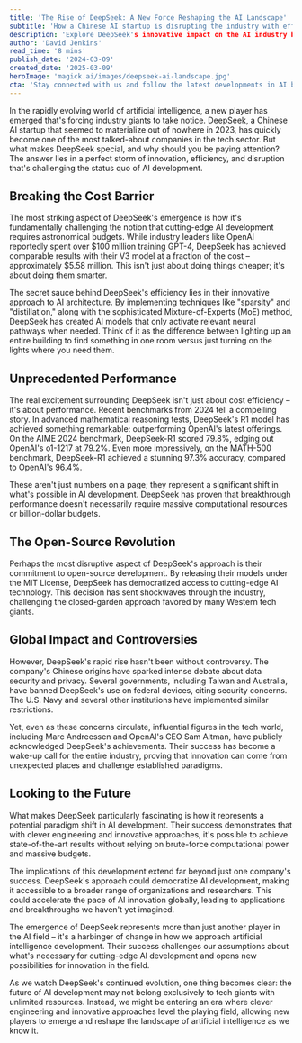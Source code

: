 ```yaml
---
title: 'The Rise of DeepSeek: A New Force Reshaping the AI Landscape'
subtitle: 'How a Chinese AI startup is disrupting the industry with efficiency and innovation'
description: 'Explore DeepSeek's innovative impact on the AI industry by achieving groundbreaking results cost-efficiently. Understand their open-source commitment and how they're challenging the traditional narratives of AI development.'
author: 'David Jenkins'
read_time: '8 mins'
publish_date: '2024-03-09'
created_date: '2025-03-09'
heroImage: 'magick.ai/images/deepseek-ai-landscape.jpg'
cta: 'Stay connected with us and follow the latest developments in AI by connecting with us on LinkedIn at MagickAI, where we regularly share insights about groundbreaking developments in artificial intelligence.'
---
```


In the rapidly evolving world of artificial intelligence, a new player has emerged that's forcing industry giants to take notice. DeepSeek, a Chinese AI startup that seemed to materialize out of nowhere in 2023, has quickly become one of the most talked-about companies in the tech sector. But what makes DeepSeek special, and why should you be paying attention? The answer lies in a perfect storm of innovation, efficiency, and disruption that's challenging the status quo of AI development.

## Breaking the Cost Barrier

The most striking aspect of DeepSeek's emergence is how it's fundamentally challenging the notion that cutting-edge AI development requires astronomical budgets. While industry leaders like OpenAI reportedly spent over $100 million training GPT-4, DeepSeek has achieved comparable results with their V3 model at a fraction of the cost – approximately $5.58 million. This isn't just about doing things cheaper; it's about doing them smarter.

The secret sauce behind DeepSeek's efficiency lies in their innovative approach to AI architecture. By implementing techniques like "sparsity" and "distillation," along with the sophisticated Mixture-of-Experts (MoE) method, DeepSeek has created AI models that only activate relevant neural pathways when needed. Think of it as the difference between lighting up an entire building to find something in one room versus just turning on the lights where you need them.

## Unprecedented Performance

The real excitement surrounding DeepSeek isn't just about cost efficiency – it's about performance. Recent benchmarks from 2024 tell a compelling story. In advanced mathematical reasoning tests, DeepSeek's R1 model has achieved something remarkable: outperforming OpenAI's latest offerings. On the AIME 2024 benchmark, DeepSeek-R1 scored 79.8%, edging out OpenAI's o1-1217 at 79.2%. Even more impressively, on the MATH-500 benchmark, DeepSeek-R1 achieved a stunning 97.3% accuracy, compared to OpenAI's 96.4%.

These aren't just numbers on a page; they represent a significant shift in what's possible in AI development. DeepSeek has proven that breakthrough performance doesn't necessarily require massive computational resources or billion-dollar budgets.

## The Open-Source Revolution

Perhaps the most disruptive aspect of DeepSeek's approach is their commitment to open-source development. By releasing their models under the MIT License, DeepSeek has democratized access to cutting-edge AI technology. This decision has sent shockwaves through the industry, challenging the closed-garden approach favored by many Western tech giants.

## Global Impact and Controversies

However, DeepSeek's rapid rise hasn't been without controversy. The company's Chinese origins have sparked intense debate about data security and privacy. Several governments, including Taiwan and Australia, have banned DeepSeek's use on federal devices, citing security concerns. The U.S. Navy and several other institutions have implemented similar restrictions.

Yet, even as these concerns circulate, influential figures in the tech world, including Marc Andreessen and OpenAI's CEO Sam Altman, have publicly acknowledged DeepSeek's achievements. Their success has become a wake-up call for the entire industry, proving that innovation can come from unexpected places and challenge established paradigms.

## Looking to the Future

What makes DeepSeek particularly fascinating is how it represents a potential paradigm shift in AI development. Their success demonstrates that with clever engineering and innovative approaches, it's possible to achieve state-of-the-art results without relying on brute-force computational power and massive budgets.

The implications of this development extend far beyond just one company's success. DeepSeek's approach could democratize AI development, making it accessible to a broader range of organizations and researchers. This could accelerate the pace of AI innovation globally, leading to applications and breakthroughs we haven't yet imagined.

The emergence of DeepSeek represents more than just another player in the AI field – it's a harbinger of change in how we approach artificial intelligence development. Their success challenges our assumptions about what's necessary for cutting-edge AI development and opens new possibilities for innovation in the field.

As we watch DeepSeek's continued evolution, one thing becomes clear: the future of AI development may not belong exclusively to tech giants with unlimited resources. Instead, we might be entering an era where clever engineering and innovative approaches level the playing field, allowing new players to emerge and reshape the landscape of artificial intelligence as we know it.